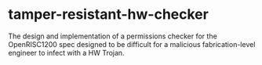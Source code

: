 # tamper-resistant-hw-checker
The design and implementation of a permissions checker for the OpenRISC1200 spec designed to be difficult for a malicious fabrication-level engineer to infect with a HW Trojan.
